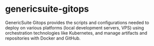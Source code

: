 # genericsuite-gitops
GenericSuite Gitops provides the scripts and configurations needed to deploy on various platforms (local development servers, VPS) using orchestration technologies like Kubernetes, and manage artifacts and repositories with Docker and GitHub.
